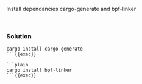 
Install dependancies cargo-generate and bpf-linker

<br>

### Solution

```plain
cargo install cargo-generate
```{{exec}}

```plain
cargo install bpf-linker
```{{exec}}
